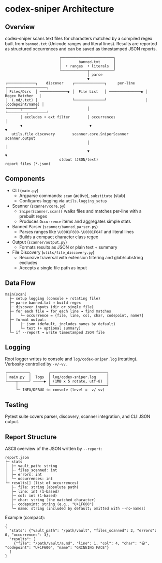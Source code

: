 # codex-sniper Architecture

## Overview
codex-sniper scans text files for characters matched by a compiled regex built from `banned.txt` (Unicode ranges and literal lines). Results are reported as structured occurrences and can be saved as timestamped JSON reports.

```
                         ┌────────────────────────┐
                         │        banned.txt      │
                         │  • ranges  • literals  │
                         └────────────┬───────────┘
                                      │ parse
                                      ▼
┌─────────────┐    discover    ┌──────────────┐     per-line     ┌──────────────────┐
│ Files/Dirs  │ ─────────────▶ │  File List   │ ───────────────▶ │  Regex Matcher   │
│  (.md/.txt) │                └──────────────┘                  │ (codepoint/name) │
└──────┬──────┘                       │                          └─────────┬────────┘
       │ excludes + ext filter        │ occurrences                           │
       ▼                               ▼                                       ▼
   utils.file_discovery        scanner.core.SniperScanner                 scanner.output
                                      │                                       │
                                      ▼                                       ▼
                         stdout (JSON/text)                          report files (*.json)
```

## Components
- CLI (`main.py`)
  - Argparse commands: `scan` (active), `substitute` (stub)
  - Configures logging via `utils.logging_setup`
- Scanner (`scanner/core.py`)
  - `SniperScanner.scan()` walks files and matches per-line with a prebuilt regex
  - Produces `Occurrence` items and aggregates simple stats
- Banned Parser (`scanner/banned_parser.py`)
  - Parses ranges like `\U0001F600-\U0001F64F` and literal lines
  - Builds a compact character class regex
- Output (`scanner/output.py`)
  - Formats results as JSON or plain text + summary
- File Discovery (`utils/file_discovery.py`)
  - Recursive traversal with extension filtering and glob/substring excludes
  - Accepts a single file path as input

## Data Flow
```
main(scan)
  ├─ setup logging (console + rotating file)
  ├─ parse banned.txt → build regex
  ├─ discover inputs (dir or single file)
  ├─ for each file → for each line → find matches
  │    └─ occurrence = {file, line, col, char, codepoint, name?}
  ├─ format output:
  │    ├─ json (default, includes names by default)
  │    └─ text (+ optional summary)
  └─ if --report → write timestamped JSON file
```

## Logging
Root logger writes to console and `log/codex-sniper.log` (rotating). Verbosity controlled by `-v/-vv`.

```
┌──────────┐        ┌──────────────────────────┐
│ main.py  │  logs  │ log/codex-sniper.log     │
└────┬─────┘ ─────▶ │ (1MB x 5 rotate, utf-8)  │
     │              └──────────────────────────┘
     └─ INFO/DEBUG to console (level = -v/-vv)
```

## Testing
Pytest suite covers parser, discovery, scanner integration, and CLI JSON output.

## Report Structure
ASCII overview of the JSON written by `--report`:

```
report.json
├─ stats
│  ├─ vault_path: string
│  ├─ files_scanned: int
│  ├─ errors: int
│  └─ occurrences: int
└─ results[] (list of occurrences)
   ├─ file: string (absolute path)
   ├─ line: int (1-based)
   ├─ col: int (1-based)
   ├─ char: string (the matched character)
   ├─ codepoint: string (e.g., "U+1F600")
   └─ name: string (included by default; omitted with --no-names)
```

Example (compact):

```
{
  "stats": {"vault_path": "/path/vault", "files_scanned": 2, "errors": 0, "occurrences": 3},
  "results": [
    {"file": "/path/vault/a.md", "line": 1, "col": 4, "char": "😀", "codepoint": "U+1F600", "name": "GRINNING FACE"}
  ]
}
```
